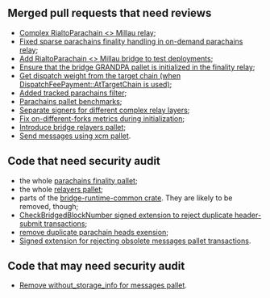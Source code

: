 ## Merged pull requests that need reviews

- [Complex RialtoParachain <> Millau relay](https://github.com/paritytech/parity-bridges-common/pull/1405);
- [Fixed sparse parachains finality handling in on-demand parachains relay](https://github.com/paritytech/parity-bridges-common/pull/1419);
- [Add RialtoParachain <> Millau bridge to test deployments](https://github.com/paritytech/parity-bridges-common/pull/1412);
- [Ensure that the bridge GRANDPA pallet is initialized in the finality relay](https://github.com/paritytech/parity-bridges-common/pull/1423);
- [Get dispatch weight from the target chain (when DispatchFeePayment::AtTargetChain is used)](https://github.com/paritytech/parity-bridges-common/pull/1430);
- [Added tracked parachains filter](https://github.com/paritytech/parity-bridges-common/pull/1432);
- [Parachains pallet benchmarks](https://github.com/paritytech/parity-bridges-common/pull/1436);
- [Separate signers for different complex relay layers](https://github.com/paritytech/parity-bridges-common/pull/1465);
- [Fix on-different-forks metrics during initialization](https://github.com/paritytech/parity-bridges-common/pull/1468);
- [Introduce bridge relayers pallet](https://github.com/paritytech/parity-bridges-common/pull/1513);
- [Send messages using xcm pallet](https://github.com/paritytech/parity-bridges-common/pull/1518).

## Code that need security audit

- the whole [parachains finality pallet](./modules/parachains);
- the whole [relayers pallet](./modules/relayers);
- parts of the [bridge-runtime-common crate](./bin/runtime-common). They are likely to be removed, though;
- [CheckBridgedBlockNumber signed extension to reject duplicate header-submit transactions](https://github.com/paritytech/parity-bridges-common/pull/1352);
- [remove duplicate parachain heads exension](https://github.com/paritytech/parity-bridges-common/pull/1444);
- [Signed extension for rejecting obsolete messages pallet transactions](https://github.com/paritytech/parity-bridges-common/pull/1446).

## Code that may need security audit

- [Remove without_storage_info for messages pallet](https://github.com/paritytech/parity-bridges-common/pull/1487).